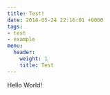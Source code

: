 ```yaml
---
title: Test!
date: 2018-05-24 22:16:01 +0000
tags:
- test
- example
menu:
  header:
    weight: 1
    title: Test
---
```


Hello World!
